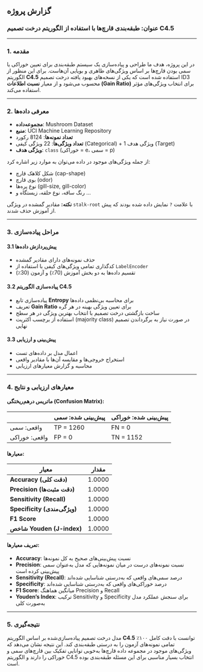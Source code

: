 ##  گزارش پروژه

### عنوان: **طبقه‌بندی قارچ‌ها با استفاده از الگوریتم درخت تصمیم C4.5**

---

### 1. مقدمه

در این پروژه، هدف ما طراحی و پیاده‌سازی یک سیستم طبقه‌بندی برای تعیین خوراکی یا سمی بودن قارچ‌ها بر اساس ویژگی‌های ظاهری و بویایی آن‌هاست. برای این منظور از الگوریتم **C4.5** استفاده شده است که یکی از نسخه‌های بهبود یافته درخت تصمیم ID3 محسوب می‌شود و از معیار **نسبت اطلاعات (Gain Ratio)** برای انتخاب ویژگی‌های مؤثر استفاده می‌کند.

---

### 2. معرفی داده‌ها

* **مجموعه‌داده**: Mushroom Dataset
* **منبع**: UCI Machine Learning Repository
* **تعداد نمونه‌ها**: 8124 رکورد
* **تعداد ویژگی‌ها**: 22 ویژگی کیفی (Categorical) + 1 ویژگی هدف (Target)
* **ویژگی هدف**: `class` (خوراکی = e، سمی = p)

از جمله ویژگی‌های موجود در داده می‌توان به موارد زیر اشاره کرد:

* شکل کلاهک قارچ (cap-shape)
* بوی قارچ (odor)
* نوع پره‌ها (gill-size, gill-color)
* رنگ ساقه، نوع حلقه، زیستگاه و ...

**نکته:** مقادیر گمشده در ویژگی `stalk-root` با علامت `?` نمایش داده شده بودند که پیش از آموزش حذف شدند.

---

### 3. مراحل پیاده‌سازی

#### 3.1 پیش‌پردازش داده‌ها

* حذف نمونه‌های دارای مقادیر گمشده
* کدگذاری تمامی ویژگی‌های کیفی با استفاده از `LabelEncoder`
* تقسیم داده‌ها به دو بخش آموزش (70٪) و آزمون (30٪)

#### 3.2 پیاده‌سازی الگوریتم C4.5

* پیاده‌سازی تابع **Entropy** برای محاسبه بی‌نظمی داده‌ها
* تعریف **Gain Ratio** برای تعیین ویژگی بهینه در هر گره
* ساخت بازگشتی درخت تصمیم با انتخاب بهترین ویژگی در هر سطح
* استفاده از برچسب اکثریت (majority class) در صورت نیاز به برگرداندن تصمیم نهایی

#### 3.3 پیش‌بینی و ارزیابی

* اعمال مدل بر داده‌های تست
* استخراج خروجی‌ها و مقایسه آن‌ها با مقادیر واقعی
* محاسبه و گزارش معیارهای ارزیابی

---

### 4. معیارهای ارزیابی و نتایج

####  ماتریس درهم‌ریختگی (Confusion Matrix):

|               | پیش‌بینی شده: سمی | پیش‌بینی شده: خوراکی |
| ------------- | ---------------- | ------------------- |
| واقعی: سمی    | TP = 1260        | FN = 0              |
| واقعی: خوراکی | FP = 0           | TN = 1152           |

####  معیارها:

| معیار                       | مقدار  |
| --------------------------- | ------ |
| **Accuracy (دقت کلی)**      | 1.0000 |
| **Precision (دقت مثبت‌ها)**  | 1.0000 |
| **Sensitivity (Recall)**    | 1.0000 |
| **Specificity (ویژگی‌مندی)** | 1.0000 |
| **F1 Score**                | 1.0000 |
| **شاخص Youden (J-index)**   | 1.0000 |

#### تعریف معیارها:

* **Accuracy**: نسبت پیش‌بینی‌های صحیح به کل نمونه‌ها
* **Precision**: نسبت نمونه‌های درست در میان نمونه‌هایی که مدل به‌عنوان سمی پیش‌بینی کرده است
* **Sensitivity (Recall)**: درصد سمی‌های واقعی که به‌درستی شناسایی شده‌اند
* **Specificity**: درصد خوراکی‌های واقعی که به‌درستی شناسایی شده‌اند
* **F1 Score**: میانگین هماهنگ Precision و Recall
* **Youden’s Index**: ترکیب Sensitivity و Specificity برای سنجش عملکرد مدل به‌صورت کلی

---

### 5. نتیجه‌گیری

مدل درخت تصمیم پیاده‌سازی‌شده بر اساس الگوریتم **C4.5** توانست با دقت کامل ۱۰۰٪ تمامی نمونه‌های آزمون را به درستی طبقه‌بندی کند. این نتیجه نشان می‌دهد که ویژگی‌های موجود در مجموعه داده قارچ‌ها به‌خوبی توانایی تفکیک بین قارچ‌های سمی و خوراکی را دارند و الگوریتم C4.5 انتخاب بسیار مناسبی برای این مسئله طبقه‌بندی بوده است.

